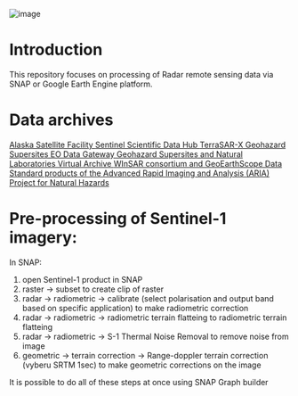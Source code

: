 ![image](https://github.com/StanislavHerber/SAR/assets/134272440/db81e86d-30d4-4224-abe2-c2d75b8bbf5c)

# Introduction
This repository focuses on processing of Radar remote sensing data via SNAP or Google Earth Engine platform.

# Data archives
<a href="https://asf.alaska.edu/"> Alaska Satellite Facility </a>
<a href="https://scihub.copernicus.eu/"> Sentinel Scientific Data Hub </a>
<a href="https://sso.eoc.dlr.de/eoc/auth/login?service=https://download.geoservice.dlr.de/supersites/files/"> TerraSAR-X Geohazard Supersites EO Data Gateway </a>
<a href="https://sso.eoc.dlr.de/eoc/auth/login?service=https://download.geoservice.dlr.de/supersites/files/"> Geohazard Supersites and Natural Laboratories Virtual Archive </a>
<a href="http://www.unavco.org/data/imaging/sar"> WInSAR consortium and GeoEarthScope Data </a>
<a href="http://aria-products.jpl.nasa.gov/"> Standard products of the Advanced Rapid Imaging and Analysis (ARIA) Project for Natural Hazards </a>

# Pre-processing of Sentinel-1 imagery:

In SNAP:

1) open Sentinel-1 product in SNAP
2) raster -> subset to create clip of raster
3) radar -> radiometric -> calibrate (select polarisation and output band based on specific application) to make radiometric correction
4) radar -> radiometric -> radiometric terrain flatteing to radiometric terrain flatteing
5) radar -> radiometric -> S-1 Thermal Noise Removal to remove noise from image
6) geometric -> terrain correction -> Range-doppler terrain correction (vyberu SRTM 1sec) to make geometric corrections on the image

It is possible to do all of these steps at once using SNAP Graph builder
